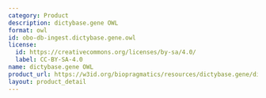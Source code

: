 ```yaml
---
category: Product
description: dictybase.gene OWL
format: owl
id: obo-db-ingest.dictybase.gene.owl
license:
  id: https://creativecommons.org/licenses/by-sa/4.0/
  label: CC-BY-SA-4.0
name: dictybase.gene OWL
product_url: https://w3id.org/biopragmatics/resources/dictybase.gene/dictybase.gene.owl
layout: product_detail
---
```


